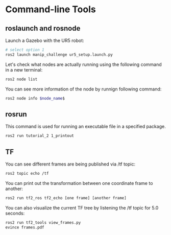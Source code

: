 # Command-line Tools

## roslaunch and rosnode
Launch a Gazebo with the UR5 robot:
~~~~bash
# select option 1
ros2 launch manip_challenge ur5_setup.launch.py
~~~~

Let's check what nodes are actually running using the following command in a new terminal:
~~~~bash
ros2 node list
~~~~

You can see more information of the node by runnign following command:
~~~~bash
ros2 node info $node_name$
~~~~


## rosrun
This command is used for running an executable file in a specified package.
~~~~bash
ros2 run tutorial_2 1_printout
~~~~

## TF
You can see different frames are being published via /tf topic:
~~~~bash
ros2 topic echo /tf
~~~~

You can print out the transformation between one coordinate frame to another:
~~~~bash
ros2 run tf2_ros tf2_echo [one frame] [another frame]
~~~~

You can also visualize the current TF tree by listening the /tf topic for 5.0 seconds:
~~~~bash
ros2 run tf2_tools view_frames.py
evince frames.pdf
~~~~

